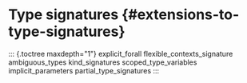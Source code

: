 Type signatures {#extensions-to-type-signatures}
===============

::: {.toctree maxdepth="1"}
explicit\_forall flexible\_contexts\_signature ambiguous\_types
kind\_signatures scoped\_type\_variables implicit\_parameters
partial\_type\_signatures
:::

